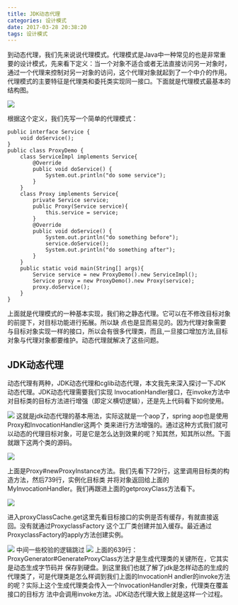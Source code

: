 ```yaml
---
title: JDK动态代理
categories: 设计模式
date: 2017-03-28 20:38:20
tags: 设计模式
---
```


到动态代理，我们先来说说代理模式。代理模式是Java中一种常见的也是非常重要的设计模式，先来看下定义：当一个对象不适合或者无法直接访问另一对象时，通过一个代理来控制对另一对象的访问，这个代理对象就起到了一个中介的作用。代理模式的主要特征是代理类和委托类实现同一接口。下面就是代理模式最基本的结构图。

![](https://clouder123.oss-cn-beijing.aliyuncs.com/proxy1.png
)

根据这个定义，我们先写一个简单的代理模式：

```
public interface Service {
    void doService();
}
public class ProxyDemo {
    class ServiceImpl implements Service{
        @Override
        public void doService() {
            System.out.println("do some service");
        }
    }
    class Proxy implements Service{
        private Service service;
        public Proxy(Service service){
            this.service = service;
        }
        @Override
        public void doService() {
            System.out.println("do something before");
            service.doService();
            System.out.println("do something after");
        }
    }
    public static void main(String[] args){
        Service service = new ProxyDemo().new ServiceImpl();
        Service proxy = new ProxyDemo().new Proxy(service);
        proxy.doService();
    }
}

```
上面就是代理模式的一种基本实现，我们称之静态代理。它可以在不修改目标对象的前提下，对目标功能进行拓展。所以缺
点也是显而易见的。因为代理对象需要与目标对象实现一样的接口，所以会有很多代理类，而且,一旦接口增加方法,目标对象与代理对象都要维护。动态代理就解决了这些问题。

## JDK动态代理

动态代理有两种，JDK动态代理和cglib动态代理，本文我先来深入探讨一下JDK动态代理。JDK动态代理需要我们实现
InvocationHandler接口，在invoke方法中对目标类的目标方法进行增强（即定义横切逻辑），还是先上代码看下如何使用。

![](https://clouder123.oss-cn-beijing.aliyuncs.com/proxy2.png
)
这就是jdk动态代理的基本用法，实际这就是一个aop了，spring aop也是使用Proxy和InvocationHandler这两个
类来进行方法增强的。通过这种方式我们就可以动态的代理目标对象，可是它是怎么达到效果的呢？知其然，知其所以然。下面就跟下这两个类的源码。

![](https://clouder123.oss-cn-beijing.aliyuncs.com/proxy3.png
)

上面是Proxy#newProxyInstance方法。我们先看下729行，这里调用目标类的构造方法，然后739行，实例化目标类
并将对象返回给上面的MyInvocationHandler。我们再跟进上面的getproxyClass方法看下。

![](https://clouder123.oss-cn-beijing.aliyuncs.com/proxy4.png
)

进入proxyClassCache.get这里先看目标接口的实例是否有缓存，有就直接返回。没有就通过ProxyclassFactory
这个工厂类创建并加入缓存。最近通过ProxyclassFactory的apply方法创建实例。

![](https://clouder123.oss-cn-beijing.aliyuncs.com/proxy5.png
)
中间一些校验的逻辑跳过
![](https://clouder123.oss-cn-beijing.aliyuncs.com/proxy6.png
)
上面的639行：ProxyGenerator#GenerateProxyClass方法才是生成代理类的关键所在，它其实是动态生成字节码并
保存到硬盘。到这里我们也就了解了jdk是怎样动态的生成的代理类了，可是代理类是怎么样调到我们上面的InvocationH
andler的invoke方法的呢？实际上这个生成代理类会传入一个InvocationHandler对象，代理类在覆盖接口的目标方
法中会调用invoke方法。JDK动态代理大致上就是这样一个过程。